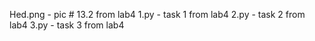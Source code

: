 Hed.png - pic # 13.2 from lab4
1.py - task 1 from lab4
2.py - task 2 from lab4
3.py - task 3 from lab4

